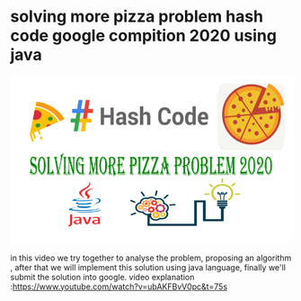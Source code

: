 # solving more pizza problem hash code google compition 2020 using java
![](rect2401.png)

in this video we try together to analyse the problem, proposing an algorithm , after that we will implement this solution using java language, finally we'll submit the solution into google.
video explanation :https://www.youtube.com/watch?v=ubAKFBvV0pc&t=75s

